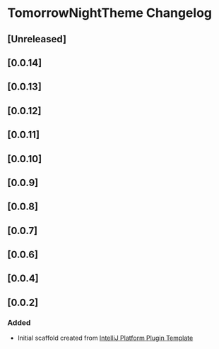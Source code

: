 <!-- Keep a Changelog guide -> https://keepachangelog.com -->

# TomorrowNightTheme Changelog

## [Unreleased]
## [0.0.14]
## [0.0.13]
## [0.0.12]
## [0.0.11]
## [0.0.10]
## [0.0.9]
## [0.0.8]
## [0.0.7]
## [0.0.6]
## [0.0.4]
## [0.0.2]
### Added
- Initial scaffold created from [IntelliJ Platform Plugin Template](https://github.com/JetBrains/intellij-platform-plugin-template)
